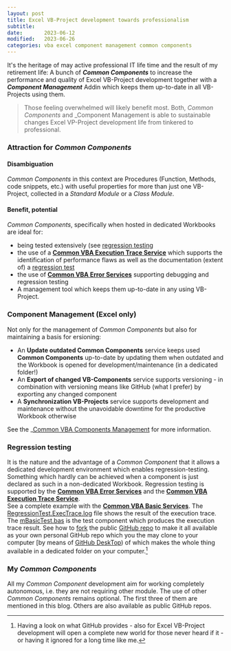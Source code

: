 ```yaml
---
layout: post
title: Excel VB-Project development towards professionalism
subtitle: 
date:       2023-06-12
modified:   2023-06-26
categories: vba excel component management common components
---
```

It's the heritage of may active professional IT life time and the result of my retirement life: A bunch of ***Common Components*** to increase the performance and quality of Excel VB-Project  development together with a ***Component Management*** Addin which keeps them up-to-date in all VB-Projects using them.  
> Those feeling overwhelmed will likely benefit most. Both, _Common Components_ and _Component Management is able to sustainable changes Excel VP-Project development life from tinkered to professional.

### Attraction for _Common Components_
#### Disambiguation
_Common Components_ in this context are Procedures (Function, Methods, code snippets, etc.) with useful properties for more than just one VB-Project, collected in a _Standard Module_ or a _Class Module_.

#### Benefit, potential
_Common Components_, specifically when hosted in dedicated Workbooks are ideal for:
- being tested extensively (see [regression testing](#regression-testing)
- the use of a **[Common VBA Execution Trace Service][1]** which supports the identification of performance flaws as well as the  documentation (extent of) a [regression test](#regression-testing)
- the use of **[Common VBA Error Services][2]** supporting debugging and regression testing
- A management tool which keeps them up-to-date in any using VB-Project.

### Component Management (Excel only)
Not only for the management of _Common Components_ but also for maintaining a basis for ersioning:
- An **Update outdated Common Components** service keeps used **Common Components** up-to-date by updating them when outdated and the Workbook is opened for development/maintenance (in a dedicated folder!)
- An **Export of changed VB-Components** service supports versioning - in combination with versioning means like GitHub (what I prefer) by exporting any changed component
- A **Synchronization VB-Projects** service supports development and maintenance without the unavoidable downtime for the productive Workbook otherwise  

See the _[Common VBA Components Management][3] for more information.

### Regression testing
It is the nature and the advantage of a _Common Component_ that it allows a dedicated development environment which enables regression-testing. Something which hardly can be achieved when a component is just declared as such in a non-dedicated Workbook. Regression testing is supported by the **[Common VBA Error Services][2]** and the **[Common VBA Execution Trace Service][1]**.  
See a complete example with the **[Common VBA Basic Services][8]**.
The [RegressionTest.ExecTrace.log][4] file shows the result of the execution trace. The [mBasicTest.bas][5] is the test component which produces the execution trace result. See how to [fork][6] the public [GitHub repo][8] to make it all available as your own personal GitHub repo which you the may clone to your computer [by means of [GitHub DeskTop][7]) of which makes the whole thing available in a dedicated folder on your computer.[^1]

### My _Common Components_
All my _Common Component_ development aim for working completely autonomous, i.e. they are not requiring other module. The use of other _Common Components_ remains optional. The first three of them are mentioned in this blog. Others are also available as public GitHub repos.

[^1]:Having a look on what GitHub provides - also for Excel VB-Project development will open a complete new world for those never heard if it - or having it ignored for a long time like me.

[1]:https://github.com/warbe-maker/VBA-Trace
[2]:https://github.com/warbe-maker/VBA-Error
[3]:https://github.com/warbe-maker/VBA-Component-Management
[4]:https://github.com/warbe-maker/VBA-Basics/blob/master/RegressionTest.ExecTrace.log
[5]:https://github.com/warbe-maker/VBA-Basics/blob/master/source/mBasicTest.bas
[6]:https://www.freecodecamp.org/news/how-to-fork-a-github-repository/#:~:text=Forking%20a%20repository%20is%20the%20matter%20of%20clicking,forked%20repository%20gets%20created%20under%20your%20GitHub%20account.
[7]:https://desktop.github.com
[8]:https://github.com/warbe-maker/VBA-Basics